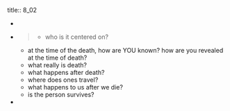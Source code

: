 title:: 8_02

-
- > * who is it centered on?
  * at the time of the death, how are YOU known? how are you revealed at the time of death?
  * what really is death?
  * what happens after death?
  * where does ones travel?
  * what happens to us after we die?
  * is the person survives?
-